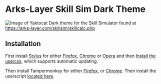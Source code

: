 # Arks-Layer Skill Sim Dark Theme
![Image of Yaktocat](https://synthsy.github.io/Arks-Layer-Skill-Sim-Dark/sim-preview.png)
Dark theme for the Skill Simulator found at https://arks-layer.com/skillsim/skillcalc.php

## Installation
First install [Stylus](https://add0n.com/stylus.html) for either [Firefox](https://addons.mozilla.org/en-US/firefox/addon/styl-us/), [Chrome](https://chrome.google.com/webstore/detail/stylus/clngdbkpkpeebahjckkjfobafhncgmne) or [Opera](https://addons.opera.com/en-gb/extensions/details/stylus/) and then [Install the usercss](https://synthsy.github.io/Arks-Layer-Skill-Sim-Dark/arks-layer-skill-sim-dark.user.css), which supports automatic updating.

Then install Tampermonkey for either [Firefox](https://addons.mozilla.org/en-US/firefox/addon/tampermonkey/), or [Chrome](https://chrome.google.com/webstore/detail/tampermonkey/dhdgffkkebhmkfjojejmpbldmpobfkfo). Then install the userscript [located here](https://synthsy.github.io/Arks-Layer-Skill-Sim-Dark/skill-sim-dark-assets.user.js).
